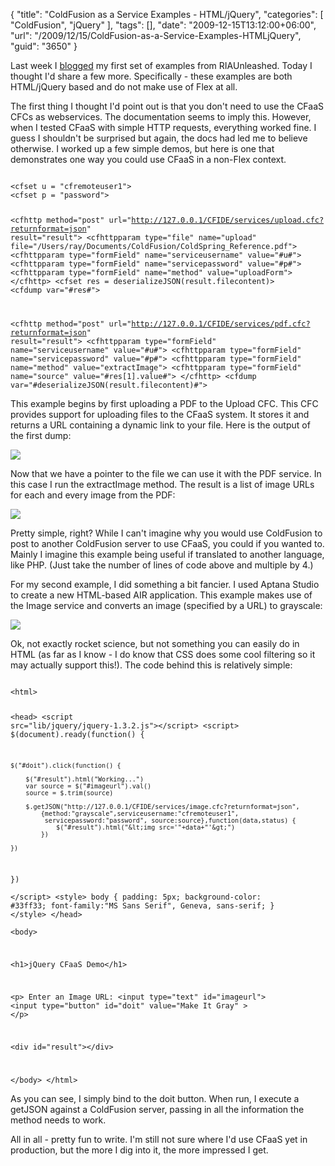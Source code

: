 {
	"title": "ColdFusion as a Service Examples - HTML/jQuery",
	"categories": [
		"ColdFusion",
		"jQuery"
	],
	"tags": [],
	"date": "2009-12-15T13:12:00+06:00",
	"url": "/2009/12/15/ColdFusion-as-a-Service-Examples-HTMLjQuery",
	"guid": "3650"
}

Last week I <a href="http://www.raymondcamden.com/index.cfm/2009/12/5/ColdFusion-as-a-Service-Examples--Images">blogged</a> my first set of examples from RIAUnleashed. Today I thought I'd share a few more. Specifically - these examples are both HTML/jQuery based and do not make use of Flex at all. 

The first thing I thought I'd point out is that you don't need to use the CFaaS CFCs as webservices. The documentation seems to imply this. However, when I tested CFaaS with simple HTTP requests, everything worked fine. I guess I shouldn't be surprised but again, the docs had led me to believe otherwise. I worked up a few simple demos, but here is one that demonstrates one way you could use CFaaS in a non-Flex context.

<code>
&lt;cfset u = "cfremoteuser1"&gt;
&lt;cfset p = "password"&gt;

&lt;cfhttp method="post" url="http://127.0.0.1/CFIDE/services/upload.cfc?returnformat=json" result="result"&gt;
	&lt;cfhttpparam type="file" name="upload" file="/Users/ray/Documents/ColdFusion/ColdSpring_Reference.pdf"&gt;
	&lt;cfhttpparam type="formField" name="serviceusername" value="#u#"&gt;
	&lt;cfhttpparam type="formField" name="servicepassword" value="#p#"&gt;
	&lt;cfhttpparam type="formField" name="method" value="uploadForm"&gt;
&lt;/cfhttp&gt;
&lt;cfset res = deserializeJSON(result.filecontent)&gt;
&lt;cfdump var="#res#"&gt;	

&lt;cfhttp method="post" url="http://127.0.0.1/CFIDE/services/pdf.cfc?returnformat=json" result="result"&gt;
	&lt;cfhttpparam type="formField" name="serviceusername" value="#u#"&gt;
	&lt;cfhttpparam type="formField" name="servicepassword" value="#p#"&gt;
	&lt;cfhttpparam type="formField" name="method" value="extractImage"&gt;
	&lt;cfhttpparam type="formField" name="source" value="#res[1].value#"&gt;
&lt;/cfhttp&gt;
&lt;cfdump var="#deserializeJSON(result.filecontent)#"&gt;
</code>

This example begins by first uploading a PDF to the Upload CFC. This CFC provides support for uploading files to the CFaaS system. It stores it and returns a URL containing a dynamic link to your file. Here is the output of the first dump:

<img src="http://static.raymondcamden.com/images/cfjedi/Picture 266.png" />

Now that we have a pointer to the file we can use it with the PDF service. In this case I run the extractImage method. The result is a list of image URLs for each and every image from the PDF:

<img src="http://static.raymondcamden.com/images/cfjedi/Picture 344.png" />

Pretty simple, right? While I can't imagine why you would use ColdFusion to post to another ColdFusion server to use CFaaS, you could if you wanted to. Mainly I imagine this example being useful if translated to another language, like PHP. (Just take the number of lines of code above and multiple by 4.)

For my second example, I did something a bit fancier. I used Aptana Studio to create a new HTML-based AIR application. This example makes use of the Image service and converts an image (specified by a URL) to grayscale:

<img src="http://static.raymondcamden.com/images/cfjedi/Picture 418.png" />

Ok, not exactly rocket science, but not something you can easily do in HTML (as far as I know - I do know that CSS does some cool filtering so it may actually support this!). The code behind this is relatively simple:

<code>
&lt;html&gt;
	
&lt;head&gt;
&lt;script src="lib/jquery/jquery-1.3.2.js"&gt;&lt;/script&gt;
&lt;script&gt;
$(document).ready(function() {

	$("#doit").click(function() {

		$("#result").html("Working...")
		var source = $("#imageurl").val()
		source = $.trim(source)
				
		$.getJSON("http://127.0.0.1/CFIDE/services/image.cfc?returnformat=json", 
			{method:"grayscale",serviceusername:"cfremoteuser1", 
			 servicepassword:"password", source:source},function(data,status) { 
				$("#result").html("&lt;img src='"+data+"'&gt;")
			})	
		
	})
})	
&lt;/script&gt;
&lt;style&gt;
body {
	padding: 5px;
	background-color: #33ff33;
	font-family:"MS Sans Serif", Geneva, sans-serif;
}
&lt;/style&gt;
&lt;/head&gt;	
&lt;body&gt;
	
&lt;h1&gt;jQuery CFaaS Demo&lt;/h1&gt;	

&lt;p&gt;
Enter an Image URL: &lt;input type="text" id="imageurl"&gt; &lt;input type="button" id="doit" value="Make It Gray" &gt;
&lt;/p&gt;

&lt;div id="result"&gt;&lt;/div&gt;

&lt;/body&gt;
&lt;/html&gt;
</code>

As you can see, I simply bind to the doit button. When run, I execute a getJSON against a ColdFusion server, passing in all the information the method needs to work. 

All in all - pretty fun to write. I'm still not sure where I'd use CFaaS yet in production, but the more I dig into it, the more impressed I get.